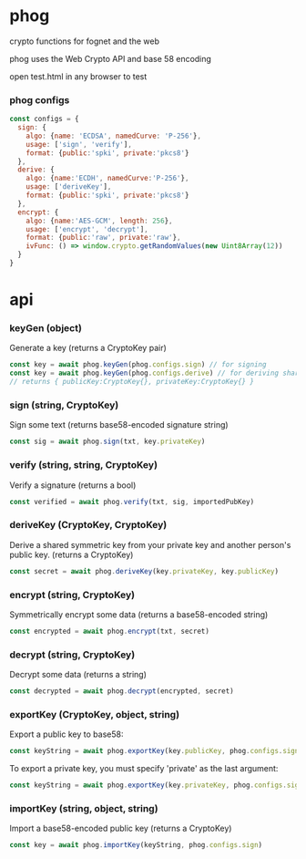 # phog

crypto functions for fognet and the web

phog uses the Web Crypto API and base 58 encoding

open test.html in any browser to test

### phog configs
```javascript
const configs = {
  sign: {
    algo: {name: 'ECDSA', namedCurve: 'P-256'},
    usage: ['sign', 'verify'],
    format: {public:'spki', private:'pkcs8'}
  },
  derive: {
    algo: {name:'ECDH', namedCurve:'P-256'},
    usage: ['deriveKey'],
    format: {public:'spki', private:'pkcs8'}
  },
  encrypt: {
    algo: {name:'AES-GCM', length: 256},
    usage: ['encrypt', 'decrypt'],
    format: {public:'raw', private:'raw'},
    ivFunc: () => window.crypto.getRandomValues(new Uint8Array(12))
  }
}
```
# api
### keyGen (object)
Generate a key (returns a CryptoKey pair)
```javascript
const key = await phog.keyGen(phog.configs.sign) // for signing
const key = await phog.keyGen(phog.configs.derive) // for deriving shared keys
// returns { publicKey:CryptoKey{}, privateKey:CryptoKey{} }
```
### sign (string, CryptoKey)
Sign some text (returns base58-encoded signature string)
```javascript
const sig = await phog.sign(txt, key.privateKey)
```
### verify (string, string, CryptoKey)
Verify a signature (returns a bool)
```javascript
const verified = await phog.verify(txt, sig, importedPubKey)
```
### deriveKey (CryptoKey, CryptoKey)
Derive a shared symmetric key from your private key and another person's public key. (returns a CryptoKey)
```javascript
const secret = await phog.deriveKey(key.privateKey, key.publicKey)
```
### encrypt (string, CryptoKey)
Symmetrically encrypt some data (returns a base58-encoded string)
```javascript
const encrypted = await phog.encrypt(txt, secret)
```
### decrypt (string, CryptoKey)
Decrypt some data (returns a string)
```javascript
const decrypted = await phog.decrypt(encrypted, secret)
```
### exportKey (CryptoKey, object, string)
Export a public key to base58:
```javascript
const keyString = await phog.exportKey(key.publicKey, phog.configs.sign)
```
To export a private key, you must specify 'private' as the last argument:
```javascript
const keyString = await phog.exportKey(key.privateKey, phog.configs.sign, 'private')
```
### importKey (string, object, string)
Import a base58-encoded public key (returns a CryptoKey)
```javascript
const key = await phog.importKey(keyString, phog.configs.sign)
```
